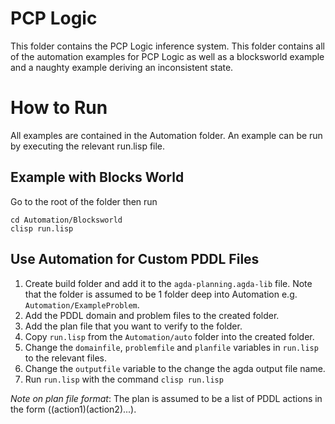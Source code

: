 # PCP Logic

This folder contains the PCP Logic inference system. This folder contains all of the automation examples for PCP Logic as well as a blocksworld example and a naughty example deriving an inconsistent state.

# How to Run

All examples are contained in the Automation folder. An example can be run by executing the relevant run.lisp file. 

## Example with Blocks World 

Go to the root of the folder then run
```shell
cd Automation/Blocksworld
clisp run.lisp
```

## Use Automation for Custom PDDL Files

1. Create build folder and add it to the `agda-planning.agda-lib` file. Note that the folder is assumed to be 1 folder deep into Automation e.g. `Automation/ExampleProblem`. 
2. Add the PDDL domain and problem files to the created folder. 
3. Add the plan file that you want to verify to the folder.
5. Copy `run.lisp` from the `Automation/auto` folder into the created folder. 
4. Change the `domainfile`, `problemfile` and `planfile` variables in `run.lisp` to the relevant files.
5. Change the `outputfile` variable to the change the agda output file name.
6. Run `run.lisp` with the command `clisp run.lisp`

*Note on plan file format*: The plan is assumed to be a list of PDDL actions in the form ((action1)(action2)...).

